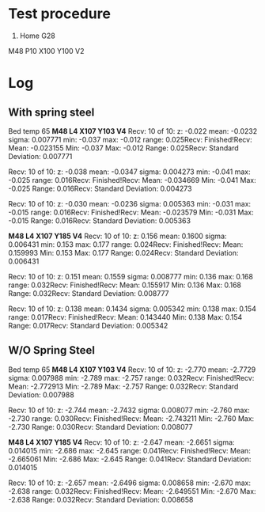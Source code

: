 
# Test procedure
1. Home
 G28
 
 M48 P10 X100 Y100 V2
 

# Log
## With spring steel
Bed temp 65
**M48 L4 X107 Y103 V4**
Recv: 10 of 10: z: -0.022 mean: -0.0232 sigma: 0.007771 min: -0.037 max: -0.012 range: 0.025Recv: Finished!Recv: Mean: -0.023155 Min: -0.037 Max: -0.012 Range: 0.025Recv: Standard Deviation: 0.007771

Recv: 10 of 10: z: -0.038 mean: -0.0347 sigma: 0.004273 min: -0.041 max: -0.025 range: 0.016Recv: Finished!Recv: Mean: -0.034669 Min: -0.041 Max: -0.025 Range: 0.016Recv: Standard Deviation: 0.004273

Recv: 10 of 10: z: -0.030 mean: -0.0236 sigma: 0.005363 min: -0.031 max: -0.015 range: 0.016Recv: Finished!Recv: Mean: -0.023579 Min: -0.031 Max: -0.015 Range: 0.016Recv: Standard Deviation: 0.005363

**M48 L4 X107 Y185 V4**
Recv: 10 of 10: z: 0.156 mean: 0.1600 sigma: 0.006431 min: 0.153 max: 0.177 range: 0.024Recv: Finished!Recv: Mean: 0.159993 Min: 0.153 Max: 0.177 Range: 0.024Recv: Standard Deviation: 0.006431

Recv: 10 of 10: z: 0.151 mean: 0.1559 sigma: 0.008777 min: 0.136 max: 0.168 range: 0.032Recv: Finished!Recv: Mean: 0.155917 Min: 0.136 Max: 0.168 Range: 0.032Recv: Standard Deviation: 0.008777

Recv: 10 of 10: z: 0.138 mean: 0.1434 sigma: 0.005342 min: 0.138 max: 0.154 range: 0.017Recv: Finished!Recv: Mean: 0.143440 Min: 0.138 Max: 0.154 Range: 0.017Recv: Standard Deviation: 0.005342

## W/O Spring Steel
Bed temp 65
**M48 L4 X107 Y103 V4**
Recv: 10 of 10: z: -2.770 mean: -2.7729 sigma: 0.007988 min: -2.789 max: -2.757 range: 0.032Recv: Finished!Recv: Mean: -2.772913 Min: -2.789 Max: -2.757 Range: 0.032Recv: Standard Deviation: 0.007988

Recv: 10 of 10: z: -2.744 mean: -2.7432 sigma: 0.008077 min: -2.760 max: -2.730 range: 0.030Recv: Finished!Recv: Mean: -2.743211 Min: -2.760 Max: -2.730 Range: 0.030Recv: Standard Deviation: 0.008077

**M48 L4 X107 Y185 V4**
Recv: 10 of 10: z: -2.647 mean: -2.6651 sigma: 0.014015 min: -2.686 max: -2.645 range: 0.041Recv: Finished!Recv: Mean: -2.665061 Min: -2.686 Max: -2.645 Range: 0.041Recv: Standard Deviation: 0.014015

Recv: 10 of 10: z: -2.657 mean: -2.6496 sigma: 0.008658 min: -2.670 max: -2.638 range: 0.032Recv: Finished!Recv: Mean: -2.649551 Min: -2.670 Max: -2.638 Range: 0.032Recv: Standard Deviation: 0.008658


<!--stackedit_data:
eyJoaXN0b3J5IjpbLTUxMTA3NTYzNCwtMTA1NTY4NTM0MSwyMD
g0MzMxNjc2LC0xODAwODI2OTk3LC0xMjAwNTQyNDAyLDEzMjA3
MzU5MjcsOTUzNjc4MzIzXX0=
-->